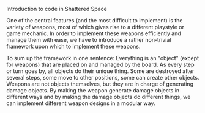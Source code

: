 Introduction to code in Shattered Space

One of the central features (and the most difficult to implement) is the variety of weapons, most of which gives rise to a different playstyle or game mechanic. In order to implement these weapons efficiently and manage them with ease, we have to introduce a rather non-trivial framework upon which to implement these weapons.

To sum up the framework in one sentence: Everything is an "object" (except for weapons) that are placed on and managed by the board. As every step or turn goes by, all objects do their unique thing. Some are destroyed after several steps, some move to other positions, some can create other objects. Weapons are not objects themselves, but they are in charge of generating damage objects. By making the weapon generate damage objects in different ways and by making the damage objects do different things, we can implement different weapon designs in a modular way. 
